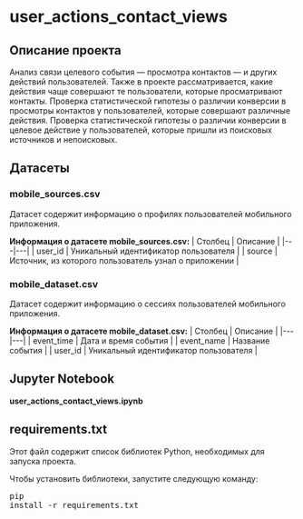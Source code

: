 # user_actions_contact_views
## Описание проекта
Анализ связи целевого события — просмотра контактов — и других действий пользователей. Также в проекте рассматривается, какие действия чаще совершают те пользователи, которые просматривают контакты. Проверка статистической гипотезы о различии конверсии в просмотры контактов у пользователей, которые совершают различные действия. Проверка статистической гипотезы о различии конверсии в целевое действие у пользователей, которые пришли из поисковых источников и непоисковых.

## Датасеты
### mobile_sources.csv
Датасет содержит информацию о профилях пользователей мобильного приложения.

**Информация о датасете mobile_sources.csv:**
| Столбец | Описание |
|---|---|
| user_id | Уникальный идентификатор пользователя |
| source | Источник, из которого пользователь узнал о приложении |

### mobile_dataset.csv
Датасет содержит информацию о сессиях пользователей мобильного приложения.

**Информация о датасете mobile_dataset.csv:**
| Столбец | Описание |
|---|---|
| event_time | Дата и время события |
| event_name | Название события |
| user_id | Уникальный идентификатор пользователя |

## Jupyter Notebook
**user_actions_contact_views.ipynb**

## requirements.txt
Этот файл содержит список библиотек Python, необходимых для запуска проекта.

Чтобы установить библиотеки, запустите следующую команду: <pre>pip install -r requirements.txt<pre>
